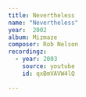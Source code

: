 ```yaml
---
title: Nevertheless
name: "Nevertheless"
year:  2002
album: Mizmaze
composer: Rob Nelson
recordingz:
  - year: 2003
    source: youtube
    id: qxBmVAVW4lQ
 
---
```



